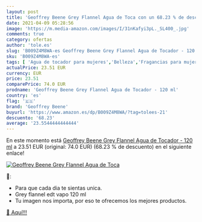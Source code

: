 ```yaml
---
layout: post
title: 'Geoffrey Beene Grey Flannel Agua de Toca con un 68.23 % de descuento'
date: 2021-04-09 05:28:56
image: 'https://m.media-amazon.com/images/I/31nKafyi3pL._SL400_.jpg'
comments: true
category: ofertas
author: 'tole.es'
slug: 'B009Z4M8WA-es Geoffrey Beene Grey Flannel Agua de Tocador - 120 ml'
sku: 'B009Z4M8WA-es'
tags: [ 'Agua de tocador para mujeres','Belleza','Fragancias para mujeres','Perfumes y fragancias','agua','de','geoffrey beene','tocador', ]
actualPrice: 23.51 EUR
currency: EUR
price: 23.51
comparePrice: 74.0 EUR
prodname: 'Geoffrey Beene Grey Flannel Agua de Tocador - 120 ml'
country: 'es'
flag: '🇪🇸'
brand: 'Geoffrey Beene'
buyurl: 'https://www.amazon.es/dp/B009Z4M8WA/?tag=tolees-21'
descuento: '68.23'
average: '23.5544444444444'
---
```


En este momento está [Geoffrey Beene Grey Flannel Agua de Tocador - 120 ml](https://www.amazon.es/dp/B009Z4M8WA/?tag=tolees-21) a 23.51 EUR (original: 74.0 EUR) (68.23 %  de descuento) en el siguiente enlace!

[![Geoffrey Beene Grey Flannel Agua de Toca](https://m.media-amazon.com/images/I/31nKafyi3pL._SL400_.jpg)](https://www.amazon.es/dp/B009Z4M8WA/?tag=tolees-21)

🔎:

- Para que cada dia te sientas unica.
- Grey flannel edt vapo 120 ml
- Tu imagen nos importa, por eso te ofrecemos los mejores productos.

[🛒 Aquí!!!](https://www.amazon.es/dp/B009Z4M8WA/?tag=tolees-21)
